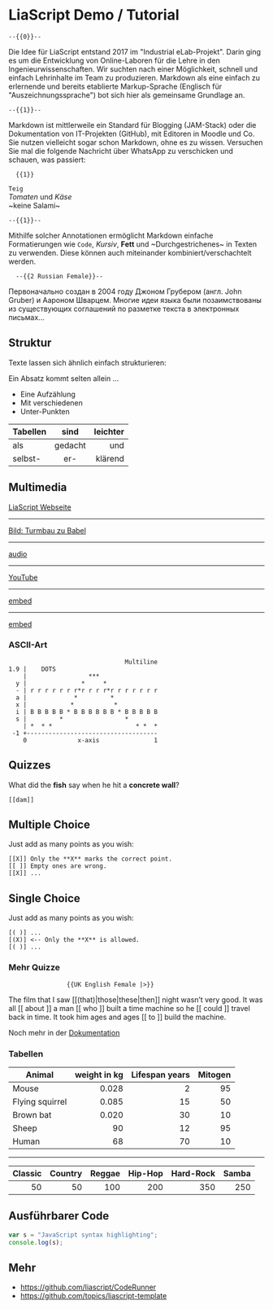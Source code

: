 <!--
language: de
narrator: Deutsch Female
-->

# LiaScript Demo / Tutorial

    --{{0}}--
Die Idee für LiaScript entstand 2017 im "Industrial eLab-Projekt".
Darin ging es um die Entwicklung von Online-Laboren für die Lehre in den Ingenieurwissenschaften.
Wir suchten nach einer Möglichkeit, schnell und einfach Lehrinhalte im Team zu produzieren.
Markdown als eine einfach zu erlernende und bereits etablierte Markup-Sprache (Englisch für "Auszeichnungssprache") bot sich hier als gemeinsame Grundlage an.

    --{{1}}--
Markdown ist mittlerweile ein Standard für Blogging (JAM-Stack) oder die Dokumentation von IT-Projekten (GitHub), mit Editoren in Moodle und Co. Sie nutzen vielleicht sogar schon Markdown, ohne es zu wissen. Versuchen Sie mal die folgende Nachricht über WhatsApp zu verschicken und schauen, was passiert:


      {{1}}
`Teig`\
_Tomaten_ und _Käse_\
~keine Salami~

    --{{1}}--
Mithilfe solcher Annotationen ermöglicht Markdown einfache Formatierungen wie
`Code`,
_Kursiv_,
__Fett__ und
~Durchgestrichenes~
in Texten zu verwenden.
Diese können auch miteinander kombiniert/verschachtelt werden.

      --{{2 Russian Female}}--
Первоначально создан в 2004 году Джоном Грубером (англ. John Gruber) и Аароном
Шварцем. Многие идеи языка были позаимствованы из существующих соглашений по
разметке текста в электронных письмах...


## Struktur

Texte lassen sich ähnlich einfach strukturieren:

Ein Absatz kommt selten allein ...

- Eine Aufzählung
- Mit verschiedenen
- Unter-Punkten

| Tabellen |  sind   | leichter |
| -------- | :-----: | -------: |
| als      | gedacht |      und |
| selbst-  |   er-   |  klärend |

## Multimedia

[LiaScript Webseite](https://liascript.github.io)

---

[Bild: Turmbau zu Babel](https://raw.githubusercontent.com/LiaPlayground/Warum-offene-Bildung-eine-Sprache-braucht/refs/heads/main/img/babel.jpg)

---

[audio](https://soundcloud.com/mozart/sets/mozart-piano-sonatas)

---

[YouTube](https://www.youtube.com/watch?v=U_UW69w0uHE)

---

[embed](https://sketchfab.com/3d-models/esthers-scroll-in-a-cover-21a13eba33cb4343bab56f0c0f982876)

---

[embed](https://phet.colorado.edu/sims/html/gases-intro/latest/gases-intro_all.html)

### ASCII-Art

                                    Multiline
    1.9 |    DOTS
        |                 ***
      y |               *     *
      - | r r r r r r r*r r r r*r r r r r r r
      a |             *         *
      x |            *           *
      i | B B B B B * B B B B B B * B B B B B
      s |         *                 *
        | *  * *                       * *  *
     -1 +------------------------------------
        0              x-axis               1

## Quizzes

What did the **fish** say when he hit a **concrete wall**?

    [[dam]]

Multiple Choice
---------------

Just add as many points as you wish:

    [[X]] Only the **X** marks the correct point.
    [[ ]] Empty ones are wrong.
    [[X]] ...

Single Choice
-------------

Just add as many points as you wish:

    [( )] ...
    [(X)] <-- Only the **X** is allowed.
    [( )] ...

### Mehr Quizze

                    {{UK English Female |>}}
The film that I saw [[(that)|those|these|then]] night wasn’t very good.
It was all [[ about ]] a man [[ who ]] built a
time machine so he [[ could ]] travel back in time.
It took him ages and ages [[ to ]] build the machine.

Noch mehr in der [Dokumentation](https://liascript.github.io/course/?https://raw.githubusercontent.com/liaScript/docs/master/README.md#73)


### Tabellen

| Animal          | weight in kg | Lifespan years | Mitogen |
| --------------- | ------------:| --------------:| -------:|
| Mouse           |        0.028 |              2 |      95 |
| Flying squirrel |        0.085 |             15 |      50 |
| Brown bat       |        0.020 |             30 |      10 |
| Sheep           |           90 |             12 |      95 |
| Human           |           68 |             70 |      10 |

---

| Classic | Country | Reggae | Hip-Hop | Hard-Rock | Samba |
| -------:| -------:| ------:| -------:| ---------:| -----:|
|      50 |      50 |    100 |     200 |       350 |   250 |

## Ausführbarer Code

```javascript
var s = "JavaScript syntax highlighting";
console.log(s);
```

## Mehr

- https://github.com/liascript/CodeRunner
- https://github.com/topics/liascript-template